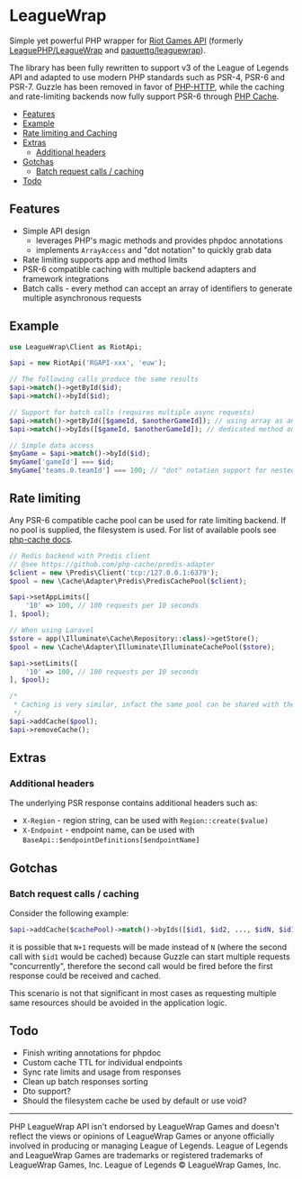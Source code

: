 # LeagueWrap
Simple yet powerful PHP wrapper for [Riot Games API](https://developer.riotgames.com/) (formerly [LeaguePHP/LeagueWrap](https://github.com/LeaguePHP/LeagueWrap) and [paquettg/leaguewrap](https://github.com/paquettg/leaguewrap)).

The library has been fully rewritten to support v3 of the League of Legends API and adapted to use modern PHP standards such as PSR-4, PSR-6 and PSR-7. Guzzle has been removed in favor of [PHP-HTTP](http://docs.php-http.org/en/latest/), while the caching and rate-limiting backends now fully support PSR-6 through [PHP Cache](http://www.php-cache.com/en/latest/).

- [Features](#features)
- [Example](#example)
- [Rate limiting and Caching](#rate-limiting-and-caching)
- [Extras](#extras)
  - [Additional headers](#additional-headers)
- [Gotchas](#gotchas)
  - [Batch request calls / caching](#batch-request-calls-caching)
- [Todo](#todo)

## Features

* Simple API design
  * leverages PHP's magic methods and provides phpdoc annotations
  * implements `ArrayAccess` and "dot notation" to quickly grab data
* Rate limiting supports app and method limits
* PSR-6 compatible caching with multiple backend adapters and framework integrations
* Batch calls - every method can accept an array of identifiers to generate multiple asynchronous requests

## Example

```php
use LeagueWrap\Client as RiotApi;

$api = new RiotApi('RGAPI-xxx', 'euw');

// The following calls produce the same results
$api->match()->getById($id);
$api->match()->byId($id);

// Support for batch calls (requires multiple async requests)
$api->match()->getById([$gameId, $anotherGameId]); // using array as an argument
$api->match()->byIds([$gameId, $anotherGameId]); // dedicated method on the Match API Class

// Simple data access
$myGame = $api->match()->byId($id);
$myGame['gameId'] === $id;
$myGame['teams.0.teamId'] === 100; // "dot" notation support for nested elements
```

## Rate limiting
Any PSR-6 compatible cache pool can be used for rate limiting backend. If no pool is supplied, the filesystem is used. For list of available pools see [php-cache docs](http://www.php-cache.com/en/latest/#cache-pool-implementations).

```php
// Redis backend with Predis client
// @see https://github.com/php-cache/predis-adapter
$client = new \Predis\Client('tcp:/127.0.0.1:6379');
$pool = new \Cache\Adapter\Predis\PredisCachePool($client);

$api->setAppLimits([
    '10' => 100, // 100 requests per 10 seconds
], $pool);

// When using Laravel
$store = app(\Illuminate\Cache\Repository::class)->getStore();
$pool = new \Cache\Adapter\Illuminate\IlluminateCachePool($store);

$api->setLimits([
    '10' => 100, // 100 requests per 10 seconds
], $pool);

/*
 * Caching is very similar, infact the same pool can be shared with the rate-limiter.
 */
$api->addCache($pool);
$api->removeCache();
```

## Extras

### Additional headers
The underlying PSR response contains additional headers such as:
* `X-Region` - region string, can be used with `Region::create($value)`
* `X-Endpoint` - endpoint name, can be used with `BaseApi::$endpointDefinitions[$endpointName]`

## Gotchas

### Batch request calls / caching
Consider the following example:
```php
$api->addCache($cachePool)->match()->byIds([$id1, $id2, ..., $idN, $id1]);
```
it is possible that `N+1` requests will be made instead of `N` (where the second call with `$id1` would be cached) because Guzzle can start multiple requests "concurrently", therefore the second call would be fired before the first response could be received and cached.

This scenario is not that significant in most cases as requesting multiple same resources should be avoided in the application logic.

## Todo

* Finish writing annotations for phpdoc
* Custom cache TTL for individual endpoints
* Sync rate limits and usage from responses
* Clean up batch responses sorting
* Dto support?
* Should the filesystem cache be used by default or use void?

---
PHP LeagueWrap API isn't endorsed by LeagueWrap Games and doesn't reflect the views or opinions of LeagueWrap Games or anyone officially involved in producing or managing League of Legends. League of Legends and LeagueWrap Games are trademarks or registered trademarks of LeagueWrap Games, Inc. League of Legends © LeagueWrap Games, Inc.
